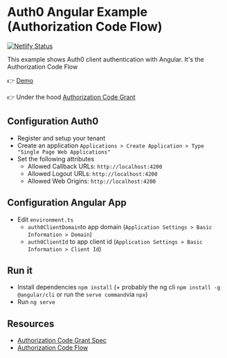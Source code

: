 # Auth0 Angular Example (Authorization Code Flow)

[![Netlify Status](https://api.netlify.com/api/v1/badges/e54bab85-555a-44b3-aecb-7f75a8559878/deploy-status)](https://app.netlify.com/sites/auth0-angular-authentication-example/deploys)

This example shows Auth0 client authentication with Angular. It's the Authorization Code Flow

👉 [Demo](https://auth0-angular-authentication-example.netlify.app/) 

👉 Under the hood [Authorization Code Grant](https://tools.ietf.org/html/rfc6749#section-4.1)


## Configuration Auth0

* Register and setup your tenant
* Create an application ``Applications > Create Application > Type "Single Page Web Applications"``
* Set the following attributes
    * Allowed Callback URLs: ``http://localhost:4200``
    * Allowed Logout URLs: ``http://localhost:4200``
    * Allowed Web Origins: ``http://localhost:4200``

## Configuration Angular App

* Edit ``environment.ts``
    * ``auth0ClientDomain``to app domain (``Application Settings > Basic Information > Domain``)
    * ``auth0ClientId`` to app client id (``Application Settings > Basic Information > Client Id``)

## Run it

* Install dependencies ``npm install`` (+ probably the ng cli ``npm install -g @angular/cli`` or run the ``serve command``via ``npx``)
* Run ``ng serve``


## Resources

* [Authorization Code Grant Spec](https://tools.ietf.org/html/rfc6749#section-4.1)
* [Authorization Code Flow](https://auth0.com/docs/flows/authorization-code-flow)

